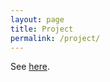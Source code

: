 ```yaml
---
layout: page
title: Project
permalink: /project/
---
```

See [here](https://docs.google.com/document/d/1VBuIYmr938ZdURimIvGI9JlcH7byZuu3dWPr4a93cX0/edit?usp=sharing).
